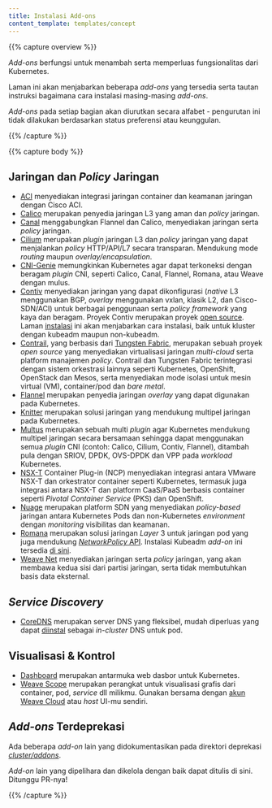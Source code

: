 ```yaml
---
title: Instalasi Add-ons
content_template: templates/concept
---
```


{{% capture overview %}}


*Add-ons* berfungsi untuk menambah serta memperluas fungsionalitas dari Kubernetes.

Laman ini akan menjabarkan beberapa *add-ons* yang tersedia serta tautan instruksi bagaimana cara instalasi masing-masing *add-ons*.

*Add-ons* pada setiap bagian akan diurutkan secara alfabet - pengurutan ini tidak dilakukan berdasarkan status preferensi atau keunggulan.

{{% /capture %}}


{{% capture body %}}

## Jaringan dan *Policy* Jaringan


* [ACI](https://www.github.com/noironetworks/aci-containers) menyediakan integrasi jaringan container dan keamanan jaringan dengan Cisco ACI.
* [Calico](https://docs.projectcalico.org/latest/getting-started/kubernetes/) merupakan penyedia jaringan L3 yang aman dan *policy* jaringan.
* [Canal](https://github.com/tigera/canal/tree/master/k8s-install) menggabungkan Flannel dan Calico, menyediakan jaringan serta *policy* jaringan.
* [Cilium](https://github.com/cilium/cilium) merupakan *plugin* jaringan L3 dan *policy* jaringan yang dapat menjalankan *policy* HTTP/API/L7 secara transparan. Mendukung mode *routing* maupun *overlay/encapsulation*.
* [CNI-Genie](https://github.com/Huawei-PaaS/CNI-Genie) memungkinkan Kubernetes agar dapat terkoneksi dengan beragam *plugin* CNI, seperti Calico, Canal, Flannel, Romana, atau Weave dengan mulus.
* [Contiv](http://contiv.github.io) menyediakan jaringan yang dapat dikonfigurasi (*native* L3 menggunakan BGP, *overlay* menggunakan vxlan, klasik L2, dan Cisco-SDN/ACI) untuk berbagai penggunaan serta *policy framework* yang kaya dan beragam. Proyek Contiv merupakan proyek [open source](http://github.com/contiv). Laman [instalasi](http://github.com/contiv/install) ini akan menjabarkan cara instalasi, baik untuk kluster dengan kubeadm maupun non-kubeadm.
* [Contrail](http://www.juniper.net/us/en/products-services/sdn/contrail/contrail-networking/), yang berbasis dari [Tungsten Fabric](https://tungsten.io), merupakan sebuah proyek *open source* yang menyediakan virtualisasi jaringan *multi-cloud* serta platform manajemen *policy*. Contrail dan Tungsten Fabric terintegrasi dengan sistem orkestrasi lainnya seperti Kubernetes, OpenShift, OpenStack dan Mesos, serta menyediakan mode isolasi untuk mesin virtual (VM), container/pod dan *bare metal*.
* [Flannel](https://github.com/coreos/flannel/blob/master/Documentation/kubernetes.md) merupakan penyedia jaringan *overlay* yang dapat digunakan pada Kubernetes.
* [Knitter](https://github.com/ZTE/Knitter/) merupakan solusi jaringan yang mendukung multipel jaringan pada Kubernetes.
* [Multus](https://github.com/Intel-Corp/multus-cni) merupakan sebuah multi *plugin* agar Kubernetes mendukung multipel jaringan secara bersamaan sehingga dapat menggunakan semua *plugin* CNI (contoh: Calico, Cilium, Contiv, Flannel), ditambah pula dengan SRIOV, DPDK, OVS-DPDK dan VPP pada *workload* Kubernetes.
* [NSX-T](https://docs.vmware.com/en/VMware-NSX-T/2.0/nsxt_20_ncp_kubernetes.pdf) Container Plug-in (NCP) menyediakan integrasi antara VMware NSX-T dan orkestrator container seperti Kubernetes, termasuk juga integrasi antara NSX-T dan platform CaaS/PaaS berbasis container seperti *Pivotal Container Service* (PKS) dan OpenShift.
* [Nuage](https://github.com/nuagenetworks/nuage-kubernetes/blob/v5.1.1-1/docs/kubernetes-1-installation.rst) merupakan platform SDN yang menyediakan *policy-based* jaringan antara Kubernetes Pods dan non-Kubernetes *environment* dengan *monitoring* visibilitas dan keamanan.
* [Romana](http://romana.io) merupakan solusi jaringan  *Layer* 3 untuk jaringan pod yang juga mendukung [*NetworkPolicy* API](/docs/concepts/services-networking/network-policies/). Instalasi Kubeadm *add-on* ini tersedia [di sini](https://github.com/romana/romana/tree/master/containerize).
* [Weave Net](https://www.weave.works/docs/net/latest/kube-addon/) menyediakan jaringan serta *policy* jaringan, yang akan membawa kedua sisi dari partisi jaringan, serta tidak membutuhkan basis data eksternal.

## _Service Discovery_

* [CoreDNS](https://coredns.io) merupakan server DNS yang fleksibel, mudah diperluas yang dapat [diinstal](https://github.com/coredns/deployment/tree/master/kubernetes) sebagai *in-cluster* DNS untuk pod.

## Visualisasi &amp; Kontrol

* [Dashboard](https://github.com/kubernetes/dashboard#kubernetes-dashboard) merupakan antarmuka web dasbor untuk Kubernetes.
* [Weave Scope](https://www.weave.works/documentation/scope-latest-installing/#k8s) merupakan perangkat untuk visualisasi grafis dari container, pod, *service* dll milikmu. Gunakan bersama dengan [akun Weave Cloud](https://cloud.weave.works/) atau *host* UI-mu sendiri.

## *Add-ons* Terdeprekasi

Ada beberapa *add-on* lain yang didokumentasikan pada direktori deprekasi [*cluster/addons*](https://git.k8s.io/kubernetes/cluster/addons).

*Add-on* lain yang dipelihara dan dikelola dengan baik dapat ditulis di sini. Ditunggu PR-nya!

{{% /capture %}}
